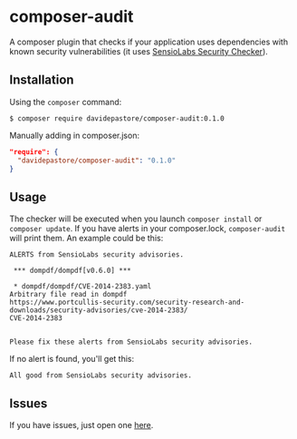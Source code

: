 # composer-audit
A composer plugin that checks if your application uses dependencies with known security vulnerabilities (it uses [SensioLabs Security Checker][1]).

## Installation
Using the `composer` command:

    $ composer require davidepastore/composer-audit:0.1.0

Manually adding in composer.json:

```json
"require": {
  "davidepastore/composer-audit": "0.1.0"
}
```

## Usage
The checker will be executed when you launch `composer install` or `composer update`.
If you have alerts in your composer.lock, `composer-audit` will print them. An example could be this:

    ALERTS from SensioLabs security advisories.

     *** dompdf/dompdf[v0.6.0] ***

     * dompdf/dompdf/CVE-2014-2383.yaml
    Arbitrary file read in dompdf
    https://www.portcullis-security.com/security-research-and-downloads/security-advisories/cve-2014-2383/
    CVE-2014-2383
    
    
    Please fix these alerts from SensioLabs security advisories.

If no alert is found, you'll get this:

    All good from SensioLabs security advisories.

## Issues

If you have issues, just open one [here][2].

[1]: https://github.com/sensiolabs/security-checker
[2]: https://github.com/DavidePastore/composer-audit/issues
